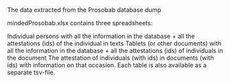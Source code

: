 The data extracted from the Prosobab database dump

mindedProsobab.xlsx contains three spreadsheets:

Individual persons with all the information in the database + all the attestations (ids) of the individual in texts
Tablets (or other documents) with all the information in the database + all the attestations (ids) of individuals in the document
The attestation of individuals (with ids) in documents (with ids) with information on that occasion.
Each table is also available as a separate tsv-file.
